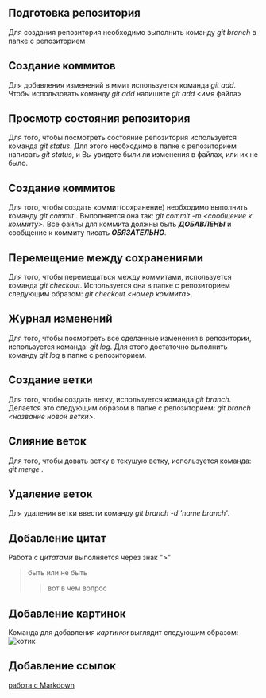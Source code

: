 ## Подготовка репозитория 
Для создания репозитория необходимо выполнить команду *git branch* в папке с репозиторием

## Создание коммитов
Для добавления изменений в ммит используется команда *git add*. Чтобы использовать команду *git add* напишите *git add* <имя файла>

## Просмотр состояния репозитория
Для того, чтобы посмотреть состояние репозитория используется команда *git status*. Для этого необходимо в папке с репозиторием написать *git status*, и Вы увидете были ли изменения в файлах, или их не было.

## Создание коммитов
Для того, чтобы создать коммит(сохранение) необходимо выполнить команду *git commit* . Выполняется она так: *git commit -m <сообщение к коммиту>*. Все файлы для коммита должны быть ***ДОБАВЛЕНЫ*** и сообщение к коммиту писать ***ОБЯЗАТЕЛЬНО***.

## Перемещение между сохранениями
Для того, чтобы перемещаться между коммитами, используется команда *git checkout*. Используется она в папке с репозиторием следующим образом: *git checkout <номер коммита>*.

## Журнал изменений
Для того, чтобы посмотреть все сделанные изменения в репозитории, используется команда: *git log*. Для этого достаточно выполнить команду *git log* в папке с репозиторием.

## Создание ветки
Для того, чтобы создать ветку, используется команда *git branch*. Делается это следующим образом в папке с репозиторием: *git branch <название новой ветки>*.

## Слияние веток
Для того, чтобы довать ветку в текущую ветку, используется команда: *git merge <name branch>*.

## Удаление веток
Для удаления ветки ввести команду *git branch -d 'name branch'*.

## Добавление цитат
Работа с *цитатами* выполняется через знак ">"
> быть или не быть
>>вот в чем вопрос
## Добавление картинок
Команда для добавления *картинки* выглядит следующим образом:
![котик](https://img.desktopwallpapers.ru/animals/pics/wide/1920x1080/55aebb2f4aff271b807697b8cb00a5d0.jpg)

## Добавление ссылок

[работа с Markdown](https://gist.github.com/Jekins/2bf2d0638163f1294637)
